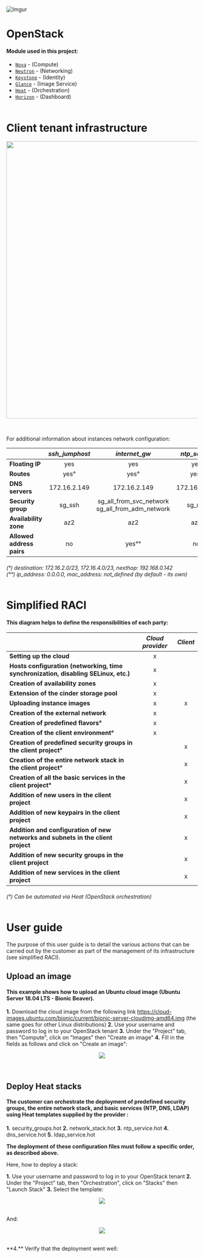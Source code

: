 ![Imgur](https://i.imgur.com/30HoYoj.png)

# OpenStack

#### Module used in this project:

* [`Nova`](https://opendev.org/openstack/puppet-nova/) -  (Compute)
* [`Neutron`](https://opendev.org/openstack/puppet-neutron/) - (Networking)
* [`Keystone`](https://opendev.org/openstack/puppet-keystone/) - (Identity)
* [`Glance`](https://opendev.org/openstack/puppet-glance/) - (Image Service)
* [`Heat`](https://opendev.org/openstack/puppet-heat/) - (Orchestration)
* [`Horizon`](https://opendev.org/openstack/puppet-horizon/) - (Dashboard)<br/><br/>

# Client tenant infrastructure

<p align="center"><img src="artefacts/network_diagram.png" width="700" height="730"></p><br/>

For additional information about instances network configuration:

|                           | *ssh_jumphost* |                    *internet_gw*                    | *ntp_server* |      *ldap_server*      |      *dns_server*       |
| :------------------------ | :------------: | :-------------------------------------------------: | :----------: | :---------------------: | :---------------------: |
| **Floating IP**           |      yes       |                         yes                         |     yes      |           no            |           no            |
| **Routes**                |      yes°      |                        yes°                         |     yes°     |           no            |           no            |
| **DNS servers**           |  172.16.2.149  |                    172.16.2.149                     | 172.16.2.149 |      172.16.2.149       |      172.16.2.149       |
| **Security group**        |     sg_ssh     | sg_all_from_svc_network<br/>sg_all_from_adm_network |    sg_ntp    | sg_ssh_from_adm_network | sg_ssh_from_adm_network |
| **Availability zone**     |      az2       |                         az2                         |     az2      |           az1           |           az1           |
| **Allowed address pairs** |       no       |                        yes°°                        |      no      |           no            |           no            |

###### (°) destination: 172.16.2.0/23, 172.16.4.0/23, nexthop: 192.168.0.142<br/>(°°) ip_address: 0.0.0.0, mac_address: not_defined (by default - its own)<br/><br/>

# Simplified RACI

#### This diagram helps to define the responsibilities of each party:

|                                                              | *Cloud provider* | *Client* |
| ------------------------------------------------------------ | :--------------: | :------: |
| **Setting up the cloud**                                     |        x         |          |
| **Hosts configuration (networking, time synchronization, disabling SELinux, etc.)** |        x         |          |
| **Creation of availability zones**                           |        x         |          |
| **Extension of the cinder storage pool**                     |        x         |          |
| **Uploading instance images**                                |        x         |    x     |
| **Creation of the external network**                         |        x         |          |
| **Creation of predefined flavors°**                          |        x         |          |
| **Creation of the client environment°**                      |        x         |          |
| **Creation of predefined security groups in the client project°** |                  |    x     |
| **Creation of the entire network stack in the client project°** |                  |    x     |
| **Creation of all the basic services in the client project°** |                  |    x     |
| **Addition of new users in the client project**              |                  |    x     |
| **Addition of new keypairs in the client project**           |                  |    x     |
| **Addition and configuration of new networks and subnets in the client project** |                  |    x     |
| **Addition of new security groups in the client project**    |                  |    x     |
| **Addition of new services in the client project**           |                  |    x     |

###### (°) Can be automated via Heat (OpenStack orchestration)<br/><br/>

# User guide

The purpose of this user guide is to detail the various actions that can be carried out by the customer as part of the management of its infrastructure (see simplified RACI).

## Upload an image

#### This example shows how to upload an Ubuntu cloud image (Ubuntu Server 18.04 LTS - Bionic Beaver).

**1.** Download the cloud image from the following link https://cloud-images.ubuntu.com/bionic/current/bionic-server-cloudimg-amd64.img (the same goes for other Linux distributions)
**2.** Use your username and password to log in to your OpenStack tenant
**3.** Under the "Project" tab, then "Compute", click on "Images" then "Create an image"
**4.** Fill in the fields as follows and click on "Create an image":

   <p align="center"><img src="artefacts/upload_an_image/1.png"></p><br/>

## Deploy Heat stacks

#### The customer can orchestrate the deployment of predefined security groups, the entire network stack, and basic services (NTP, DNS, LDAP) using Heat templates supplied by the provider :

**1.** security_groups.hot
**2.** network_stack.hot
**3.** ntp_service.hot
**4.** dns_service.hot
**5.** ldap_service.hot

**The deployment of these configuration files must follow a specific order, as described above.**

Here, how to deploy a stack:

**1.** Use your username and password to log in to your OpenStack tenant
**2.** Under the "Project" tab, then "Orchestration", click on "Stacks" then "Launch Stack"
**3.** Select the template:

   <p align="center"><img src="artefacts/deploy_heat_stacks/1.png"></p><br/>
   And:
   <p align="center"><img src="artefacts/deploy_heat_stacks/2.png"></p><br/>
**4.** Verify that the deployment went well:

   